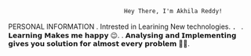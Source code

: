                                      Hey There, I'm Akhila Reddy!
 PERSONAL INFORMATION
        . Intrested in Learining New technologies. ．
        . 𝗟𝗲𝗮𝗿𝗻𝗶𝗻𝗴 𝗠𝗮𝗸𝗲𝘀 𝗺𝗲 𝗵𝗮𝗽𝗽𝘆 😉.
        . 𝗔𝗻𝗮𝗹𝘆𝘀𝗶𝗻𝗴 𝗮𝗻𝗱 𝗜𝗺𝗽𝗹𝗲𝗺𝗲𝗻𝘁𝗶𝗻𝗴 𝗴𝗶𝘃𝗲𝘀 𝘆𝗼𝘂 𝘀𝗼𝗹𝘂𝘁𝗶𝗼𝗻 𝗳𝗼𝗿 𝗮𝗹𝗺𝗼𝘀𝘁 𝗲𝘃𝗲𝗿𝘆 𝗽𝗿𝗼𝗯𝗹𝗲𝗺 👍🏻.
   
  
